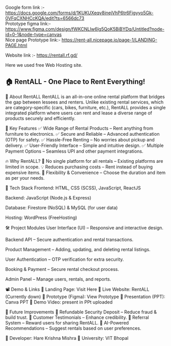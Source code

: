 Google form link :- https://docs.google.com/forms/d/1KUKUXeqv8inejVhP6tr6Figyyo5Gk-0VFqCXNHCcKQA/edit?ts=6566dc73   <br>
Prototype  figma link:- https://www.figma.com/design/fWKCNLlw6lg5QoK5BiBYDq/Untitled?node-id=0-1&node-type=canvas     <br>
Nice page Prototype link:- https://rent-all.nicepage.io/page-1/LANDING-PAGE.html     <br>

Website link :- https://rentall.rf.gd/ 

 Here we used free Web Hosting site.


## 🏠 RentALL - One Place to Rent Everything!

🚀 About RentALL
RentALL is an all-in-one online rental platform that bridges the gap between lessees and renters. Unlike existing rental services, which are category-specific (cars, bikes, furniture, etc.), RentALL provides a single integrated platform where users can rent and lease a diverse range of products securely and efficiently.

🎯 Key Features
✅ Wide Range of Rental Products – Rent anything from furniture to electronics.
✅ Secure and Reliable – Advanced authentication (OTP) for safety.
✅ Hassle-Free Renting – No worries about pickup and delivery.
✅ User-Friendly Interface – Simple and intuitive design.
✅ Multiple Payment Options – Seamless UPI and other payment integrations.

🔥 Why RentALL?
🚫 No single platform for all rentals – Existing platforms are limited in scope.
💡 Reduces purchasing costs – Rent instead of buying expensive items.
🔄 Flexibility & Convenience – Choose the duration and item as per your needs.

📌 Tech Stack
Frontend: HTML, CSS (SCSS), JavaScript, ReactJS

Backend: JavaScript (Node.js & Express)

Database: Firestore (NoSQL) & MySQL (for user data)

Hosting: WordPress (FreeHosting)

🛠️ Project Modules
User Interface (UI) – Responsive and interactive design.

Backend API – Secure authentication and rental transactions.

Product Management – Adding, updating, and deleting rental listings.

User Authentication – OTP verification for extra security.

Booking & Payment – Secure rental checkout process.

Admin Panel – Manage users, rentals, and reports.

📽️ Demo & Links
🔗 Landing Page: Visit Here
🔗 Live Website: RentALL (Currently down)
🔗 Prototype (Figma): View Prototype
🔗 Presentation (PPT): Canva PPT
🎥 Demo Video: present in PPt uploaded

📜 Future Improvements
🔹 Refundable Security Deposit – Reduce fraud & build trust.
🔹 Customer Testimonials – Enhance credibility.
🔹 Referral System – Reward users for sharing RentALL.
🔹 AI-Powered Recommendations – Suggest rentals based on user preferences.


📧 Developer: Hare Krishna Mishra
📍 University: VIT Bhopal
